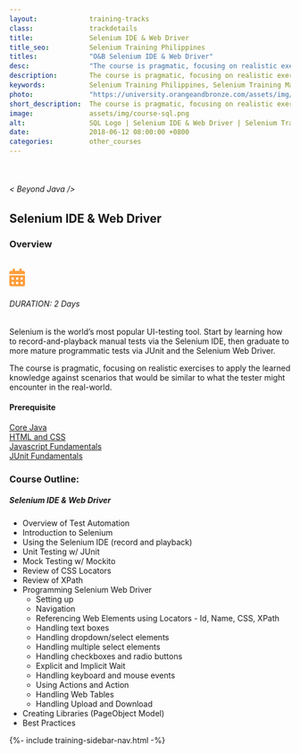 ```yaml
---
layout:             training-tracks
class:              trackdetails
title:              Selenium IDE & Web Driver
title_seo:          Selenium Training Philippines
titles:             "O&B Selenium IDE & Web Driver"
desc:               "The course is pragmatic, focusing on realistic exercises to apply the learned knowledge against scenarios that would be similar to what the tester might encounter in the real-world."
description:        The course is pragmatic, focusing on realistic exercises to apply the learned knowledge against scenarios that would be similar to what the tester might encounter in the real-world.
keywords:           Selenium Training Philippines, Selenium Training Manila, Selenium IDE & Web Driver Training Course Philippines, Selenium IDE & Web Driver, Test Automation
photo:              "https://university.orangeandbronze.com/assets/img/SeleniumIDEAnsWebDriver-FBLinkPostPhoto.png"
short_description:  The course is pragmatic, focusing on realistic exercises to apply the learned knowledge against scenarios that would be similar to what the tester might encounter in the real-world.
image:              assets/img/course-sql.png
alt:                SQL Logo | Selenium IDE & Web Driver | Selenium Training Philippines | Orange and Bronze Software Labs
date:               2018-06-12 08:00:00 +0800
categories:         other_courses
---
```

<div class="section-content">
        <div class="container-fluid auto-1110">
            <div class="row">
                <div class="col">
                    <div class="panel-content">
                        <div class="title-section">
                            <img src="{{ "assets/img/title-software.png" | relative_url }}" alt="">
                            <div class="title">
                                <h6>
                                    < Beyond Java />
                                </h6>
                                <h2>Selenium IDE & Web Driver</h2>
                            </div>
                        </div>
                        <div class="row" data-sticky-container>
                            <div class="track-panel">
                                <div class="track-content">
                                    <section id="overview">
                                        <h3>Overview</h3>
                                        <img class="mb30 img-fluid" src="{{ "assets/img/SeleniumIDEAnsWebDriver-cover.png" | relative_url }}" alt="">
                                        <div class="track-details">
                                        <div class="details mr40">
                                            <img src="/assets/img/ico-calendar.svg" alt="">
                                            <h6>DURATION: 2 Days</h6>
                                        </div>
                                    </div>
                                        <p>
                                            Selenium is the world’s most popular UI-testing tool. Start by learning how to record-and-playback manual tests via the Selenium IDE, then graduate to more mature programmatic tests via JUnit and the Selenium Web Driver.
                                        </p>
                                        <p>
                                            The course is pragmatic, focusing on realistic exercises to apply the learned knowledge against scenarios that would be similar to what the tester might encounter in the real-world.
                                        </p>
                                        <h4>
                                            Prerequisite
                                        </h4>
                                        <p>
                                            <a href="/java/core-java/" target="_blank">Core Java</a><br/><a href="/other_courses/html-css/" target="_blank">HTML and CSS</a><br/><a href="/other_courses/javascript/">Javascript Fundamentals</a><br/><a href="/other_courses/junit/">JUnit Fundamentals</a>
                                        </p>
                                    </section>
                                    <section id="topic-outline">
                                        <h3>
                                            Course Outline:
                                        </h3>
                                        <h5 class="course-title">Selenium IDE & Web Driver</h5>
                                        <ul class="course-outline">
                                        <li>Overview of Test Automation</li>
                                        <li>Introduction to Selenium</li>
                                        <li>Using the Selenium IDE (record and playback)</li>
                                        <li>Unit Testing w/ JUnit</li>
                                        <li>Mock Testing w/ Mockito</li>
                                        <li>Review of CSS Locators</li>
                                        <li>Review of XPath</li>
                                        <li>Programming Selenium Web Driver
                                            <ul>
                                                <li>Setting up</li>
                                                <li>Navigation</li>
                                                <li>Referencing Web Elements using Locators - Id, Name, CSS, XPath</li>
                                                <li>Handling text boxes</li>
                                                <li>Handling dropdown/select elements</li>
                                                <li>Handling multiple select elements</li>
                                                <li>Handling checkboxes and radio buttons</li>
                                                <li>Explicit and Implicit Wait</li>
                                                <li>Handling keyboard and mouse events</li>
                                                <li>Using Actions and Action</li>
                                                <li>Handling Web Tables</li>
                                                <li>Handling Upload and Download</li>
                                            </ul>
                                        </li>
                                        <li>Creating Libraries (PageObject Model)</li>
                                        <li>Best Practices</li>
                                        </ul>
                                    </section>
                                </div>
                                {%- include training-sidebar-nav.html -%}
                            </div>
                        </div>
                    </div>
                </div>
            </div>
        </div>
    </div>
